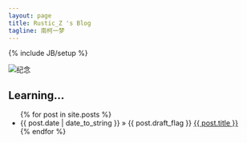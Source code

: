 ```yaml
---
layout: page
title: Rustic_Z 's Blog
tagline: 南柯一梦
---
```

{% include JB/setup %}

<!-- ## Google Doodle -- first-day-of-summer-2016   -->
<!-- ![google doodles](http://rustic.img-cn-qingdao.aliyuncs.com/gif/summer-solstice-strawberry-moon-5156509353771008-hp2x.gif@600w)   -->
<!-- <img src="http://rustic.img-cn-qingdao.aliyuncs.com/beautifulPhoto/mmexport1467998694280.jpg@600w" alt="纪念"/> -->

<head><style>img{max-width:320px !important;}</style></head><!-- 屏幕自适应设置 -->
<img src="http://rustic.img-cn-qingdao.aliyuncs.com/beautifulPhoto/mmexport1467998694280.jpg@600w" alt="纪念"/>
<!-- ![纪念](http://rustic.img-cn-qingdao.aliyuncs.com/beautifulPhoto/mmexport1467998694280.jpg@600w)   -->

## Learning...   

<ul class="posts">
  {% for post in site.posts %}
    <li><span>{{ post.date | date_to_string }}</span> &raquo; {{ post.draft_flag }} <a href="{{ BASE_PATH }}{{ post.url }}">{{ post.title }}</a></li>
  {% endfor %}
</ul>
